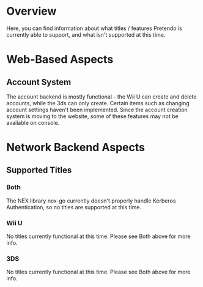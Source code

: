 <!-- TITLE: Compatibility -->
<!-- SUBTITLE: Information on what works and what doesn't. -->

# Overview
Here, you can find information about what titles / features Pretendo is currently able to support, and what isn't supported at this time.

# Web-Based Aspects
## Account System
The account backend is mostly functional - the Wii U can create and delete accounts, while the 3ds can only create. Certain items such as changing account settings haven't been implemented. Since the account creation system is moving to the website, some of these features may not be available on console.

# Network Backend Aspects
## Supported Titles
### Both
The NEX library nex-go currently doesn't properly handle Kerberos Authentication, so no titles are supported at this time.
		
### Wii U
No titles currently functional at this time. Please see Both above for more info.

### 3DS
No titles currently functional at this time. Please see Both above for more info.